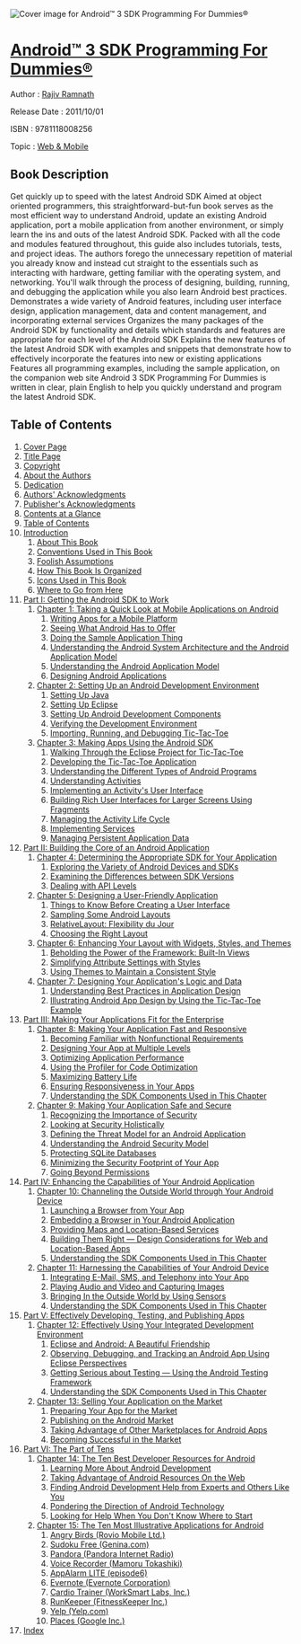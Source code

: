 ![Cover image for Android™ 3 SDK Programming For Dummies®](https://imgdetail.ebookreading.net/cover/cover/web_mobile/EB9781118008256.jpg)

[Android™ 3 SDK Programming For Dummies®](https://ebookreading.net/view/book/Android%E2%84%A2+3+SDK+Programming+For+Dummies%C2%AE-EB9781118008256_1.html "Android™ 3 SDK Programming For Dummies®")
====================================================================================================================

Author : [Rajiv Ramnath](https://ebookreading.net/search/author/Rajiv+Ramnath)

Release Date : 2011/10/01

ISBN : 9781118008256

Topic : [Web & Mobile](https://ebookreading.net/search/category/web-mobile)

Book Description
-----------------

Get quickly up to speed with the latest Android SDK
Aimed at object oriented programmers, this straightforward-but-fun book serves as the most efficient way to understand Android, update an existing Android application, port a mobile application from another environment, or simply learn the ins and outs of the latest Android SDK. Packed with all the code and modules featured throughout, this guide also includes tutorials, tests, and project ideas.
The authors forego the unnecessary repetition of material you already know and instead cut straight to the essentials such as interacting with hardware, getting familiar with the operating system, and networking. You'll walk through the process of designing, building, running, and debugging the application while you also learn Android best practices.
Demonstrates a wide variety of Android features, including user interface design, application management, data and content management, and incorporating external services
Organizes the many packages of the Android SDK by functionality and details which standards and features are appropriate for each level of the Android SDK
Explains the new features of the latest Android SDK with examples and snippets that demonstrate how to effectively incorporate the features into new or existing applications
Features all programming examples, including the sample application, on the companion web site
Android 3 SDK Programming For Dummies is written in clear, plain English to help you quickly understand and program the latest Android SDK.
              
Table of Contents
-----------------

1. [Cover Page](https://ebookreading.net/view/book/Android%E2%84%A2+3+SDK+Programming+For+Dummies%C2%AE-EB9781118008256_1.html)
1. [Title Page](https://ebookreading.net/view/book/Android%E2%84%A2+3+SDK+Programming+For+Dummies%C2%AE-EB9781118008256_2.html)
1. [Copyright](https://ebookreading.net/view/book/Android%E2%84%A2+3+SDK+Programming+For+Dummies%C2%AE-EB9781118008256_3.html)
1. [About the Authors](https://ebookreading.net/view/book/Android%E2%84%A2+3+SDK+Programming+For+Dummies%C2%AE-EB9781118008256_4.html)
1. [Dedication](https://ebookreading.net/view/book/Android%E2%84%A2+3+SDK+Programming+For+Dummies%C2%AE-EB9781118008256_5.html)
1. [Authors&#39; Acknowledgments](https://ebookreading.net/view/book/Android%E2%84%A2+3+SDK+Programming+For+Dummies%C2%AE-EB9781118008256_6.html)
1. [Publisher&#39;s Acknowledgments](https://ebookreading.net/view/book/Android%E2%84%A2+3+SDK+Programming+For+Dummies%C2%AE-EB9781118008256_7.html)
1. [Contents at a Glance](https://ebookreading.net/view/book/Android%E2%84%A2+3+SDK+Programming+For+Dummies%C2%AE-EB9781118008256_8.html#contents-at-a-glanc)
1. [Table of Contents](https://ebookreading.net/view/book/Android%E2%84%A2+3+SDK+Programming+For+Dummies%C2%AE-EB9781118008256_9.html)
1. [Introduction](https://ebookreading.net/view/book/Android%E2%84%A2+3+SDK+Programming+For+Dummies%C2%AE-EB9781118008256_10.html#introduction)
    1. [About This Book](https://ebookreading.net/view/book/Android%E2%84%A2+3+SDK+Programming+For+Dummies%C2%AE-EB9781118008256_10.html#introduction-sec01)
    1. [Conventions Used in This Book](https://ebookreading.net/view/book/Android%E2%84%A2+3+SDK+Programming+For+Dummies%C2%AE-EB9781118008256_10.html#introduction-sec02)
    1. [Foolish Assumptions](https://ebookreading.net/view/book/Android%E2%84%A2+3+SDK+Programming+For+Dummies%C2%AE-EB9781118008256_10.html#introduction-sec03)
    1. [How This Book Is Organized](https://ebookreading.net/view/book/Android%E2%84%A2+3+SDK+Programming+For+Dummies%C2%AE-EB9781118008256_10.html#introduction-sec04)
    1. [Icons Used in This Book](https://ebookreading.net/view/book/Android%E2%84%A2+3+SDK+Programming+For+Dummies%C2%AE-EB9781118008256_10.html#introduction-sec11)
    1. [Where to Go from Here](https://ebookreading.net/view/book/Android%E2%84%A2+3+SDK+Programming+For+Dummies%C2%AE-EB9781118008256_10.html#introduction-sec12)
1. [Part I: Getting the Android SDK to Work](https://ebookreading.net/view/book/Android%E2%84%A2+3+SDK+Programming+For+Dummies%C2%AE-EB9781118008256_11.html#partI)
    1. [Chapter 1: Taking a Quick Look at Mobile Applications on Android](https://ebookreading.net/view/book/Android%E2%84%A2+3+SDK+Programming+For+Dummies%C2%AE-EB9781118008256_12.html#chap1)
        1. [Writing Apps for a Mobile Platform](https://ebookreading.net/view/book/Android%E2%84%A2+3+SDK+Programming+For+Dummies%C2%AE-EB9781118008256_12.html#chap1-sec01)
        1. [Seeing What Android Has to Offer](https://ebookreading.net/view/book/Android%E2%84%A2+3+SDK+Programming+For+Dummies%C2%AE-EB9781118008256_12.html#chap1-sec02)
        1. [Doing the Sample Application Thing](https://ebookreading.net/view/book/Android%E2%84%A2+3+SDK+Programming+For+Dummies%C2%AE-EB9781118008256_12.html#chap1-sec03)
        1. [Understanding the Android System Architecture and the Android Application Model](https://ebookreading.net/view/book/Android%E2%84%A2+3+SDK+Programming+For+Dummies%C2%AE-EB9781118008256_12.html#chap1-sec04)
        1. [Understanding the Android Application Model](https://ebookreading.net/view/book/Android%E2%84%A2+3+SDK+Programming+For+Dummies%C2%AE-EB9781118008256_12.html#chap1-sec10)
        1. [Designing Android Applications](https://ebookreading.net/view/book/Android%E2%84%A2+3+SDK+Programming+For+Dummies%C2%AE-EB9781118008256_12.html#chap1-sec25)
    1. [Chapter 2: Setting Up an Android Development Environment](https://ebookreading.net/view/book/Android%E2%84%A2+3+SDK+Programming+For+Dummies%C2%AE-EB9781118008256_13.html#chap2)
        1. [Setting Up Java](https://ebookreading.net/view/book/Android%E2%84%A2+3+SDK+Programming+For+Dummies%C2%AE-EB9781118008256_13.html#chap2-sec01)
        1. [Setting Up Eclipse](https://ebookreading.net/view/book/Android%E2%84%A2+3+SDK+Programming+For+Dummies%C2%AE-EB9781118008256_13.html#chap2-sec02)
        1. [Setting Up Android Development Components](https://ebookreading.net/view/book/Android%E2%84%A2+3+SDK+Programming+For+Dummies%C2%AE-EB9781118008256_13.html#chap2-sec03)
        1. [Verifying the Development Environment](https://ebookreading.net/view/book/Android%E2%84%A2+3+SDK+Programming+For+Dummies%C2%AE-EB9781118008256_13.html#chap2-sec06)
        1. [Importing, Running, and Debugging Tic-Tac-Toe](https://ebookreading.net/view/book/Android%E2%84%A2+3+SDK+Programming+For+Dummies%C2%AE-EB9781118008256_13.html#chap2-sec10)
    1. [Chapter 3: Making Apps Using the Android SDK](https://ebookreading.net/view/book/Android%E2%84%A2+3+SDK+Programming+For+Dummies%C2%AE-EB9781118008256_14.html#chap3)
        1. [Walking Through the Eclipse Project for Tic-Tac-Toe](https://ebookreading.net/view/book/Android%E2%84%A2+3+SDK+Programming+For+Dummies%C2%AE-EB9781118008256_14.html#chap3-sec01)
        1. [Developing the Tic-Tac-Toe Application](https://ebookreading.net/view/book/Android%E2%84%A2+3+SDK+Programming+For+Dummies%C2%AE-EB9781118008256_14.html#chap3-sec02)
        1. [Understanding the Different Types of Android Programs](https://ebookreading.net/view/book/Android%E2%84%A2+3+SDK+Programming+For+Dummies%C2%AE-EB9781118008256_14.html#chap3-sec03)
        1. [Understanding Activities](https://ebookreading.net/view/book/Android%E2%84%A2+3+SDK+Programming+For+Dummies%C2%AE-EB9781118008256_14.html#chap3-sec04)
        1. [Implementing an Activity&#39;s User Interface](https://ebookreading.net/view/book/Android%E2%84%A2+3+SDK+Programming+For+Dummies%C2%AE-EB9781118008256_14.html#chap3-sec07)
        1. [Building Rich User Interfaces for Larger Screens Using Fragments](https://ebookreading.net/view/book/Android%E2%84%A2+3+SDK+Programming+For+Dummies%C2%AE-EB9781118008256_14.html#chap3-sec16)
        1. [Managing the Activity Life Cycle](https://ebookreading.net/view/book/Android%E2%84%A2+3+SDK+Programming+For+Dummies%C2%AE-EB9781118008256_14.html#chap3-sec21)
        1. [Implementing Services](https://ebookreading.net/view/book/Android%E2%84%A2+3+SDK+Programming+For+Dummies%C2%AE-EB9781118008256_14.html#chap3-sec26)
        1. [Managing Persistent Application Data](https://ebookreading.net/view/book/Android%E2%84%A2+3+SDK+Programming+For+Dummies%C2%AE-EB9781118008256_14.html#chap3-sec27)
1. [Part II: Building the Core of an Android Application](https://ebookreading.net/view/book/Android%E2%84%A2+3+SDK+Programming+For+Dummies%C2%AE-EB9781118008256_15.html#partII)
    1. [Chapter 4: Determining the Appropriate SDK for Your Application](https://ebookreading.net/view/book/Android%E2%84%A2+3+SDK+Programming+For+Dummies%C2%AE-EB9781118008256_16.html#chap4)
        1. [Exploring the Variety of Android Devices and SDKs](https://ebookreading.net/view/book/Android%E2%84%A2+3+SDK+Programming+For+Dummies%C2%AE-EB9781118008256_16.html#chap4-sec01)
        1. [Examining the Differences between SDK Versions](https://ebookreading.net/view/book/Android%E2%84%A2+3+SDK+Programming+For+Dummies%C2%AE-EB9781118008256_16.html#chap4-sec04)
        1. [Dealing with API Levels](https://ebookreading.net/view/book/Android%E2%84%A2+3+SDK+Programming+For+Dummies%C2%AE-EB9781118008256_16.html#chap4-sec12)
    1. [Chapter 5: Designing a User-Friendly Application](https://ebookreading.net/view/book/Android%E2%84%A2+3+SDK+Programming+For+Dummies%C2%AE-EB9781118008256_17.html#chap5)
        1. [Things to Know Before Creating a User Interface](https://ebookreading.net/view/book/Android%E2%84%A2+3+SDK+Programming+For+Dummies%C2%AE-EB9781118008256_17.html#chap5-sec01)
        1. [Sampling Some Android Layouts](https://ebookreading.net/view/book/Android%E2%84%A2+3+SDK+Programming+For+Dummies%C2%AE-EB9781118008256_17.html#chap5-sec05)
        1. [RelativeLayout: Flexibility du Jour](https://ebookreading.net/view/book/Android%E2%84%A2+3+SDK+Programming+For+Dummies%C2%AE-EB9781118008256_17.html#chap5-sec17)
        1. [Choosing the Right Layout](https://ebookreading.net/view/book/Android%E2%84%A2+3+SDK+Programming+For+Dummies%C2%AE-EB9781118008256_17.html#chap5-sec19)
    1. [Chapter 6: Enhancing Your Layout with Widgets, Styles, and Themes](https://ebookreading.net/view/book/Android%E2%84%A2+3+SDK+Programming+For+Dummies%C2%AE-EB9781118008256_18.html#chap6)
        1. [Beholding the Power of the Framework: Built-In Views](https://ebookreading.net/view/book/Android%E2%84%A2+3+SDK+Programming+For+Dummies%C2%AE-EB9781118008256_18.html#chap6-sec01)
        1. [Simplifying Attribute Settings with Styles](https://ebookreading.net/view/book/Android%E2%84%A2+3+SDK+Programming+For+Dummies%C2%AE-EB9781118008256_18.html#chap6-sec10)
        1. [Using Themes to Maintain a Consistent Style](https://ebookreading.net/view/book/Android%E2%84%A2+3+SDK+Programming+For+Dummies%C2%AE-EB9781118008256_18.html#chap6-sec14)
    1. [Chapter 7: Designing Your Application&#39;s Logic and Data](https://ebookreading.net/view/book/Android%E2%84%A2+3+SDK+Programming+For+Dummies%C2%AE-EB9781118008256_19.html#chap7)
        1. [Understanding Best Practices in Application Design](https://ebookreading.net/view/book/Android%E2%84%A2+3+SDK+Programming+For+Dummies%C2%AE-EB9781118008256_19.html#chap7-sec01)
        1. [Illustrating Android App Design by Using the Tic-Tac-Toe Example](https://ebookreading.net/view/book/Android%E2%84%A2+3+SDK+Programming+For+Dummies%C2%AE-EB9781118008256_19.html#chap7-sec07)
1. [Part III: Making Your Applications Fit for the Enterprise](https://ebookreading.net/view/book/Android%E2%84%A2+3+SDK+Programming+For+Dummies%C2%AE-EB9781118008256_20.html#partIII)
    1. [Chapter 8: Making Your Application Fast and Responsive](https://ebookreading.net/view/book/Android%E2%84%A2+3+SDK+Programming+For+Dummies%C2%AE-EB9781118008256_21.html#chap8)
        1. [Becoming Familiar with Nonfunctional Requirements](https://ebookreading.net/view/book/Android%E2%84%A2+3+SDK+Programming+For+Dummies%C2%AE-EB9781118008256_21.html#chap8-sec01)
        1. [Designing Your App at Multiple Levels](https://ebookreading.net/view/book/Android%E2%84%A2+3+SDK+Programming+For+Dummies%C2%AE-EB9781118008256_21.html#chap8-sec02)
        1. [Optimizing Application Performance](https://ebookreading.net/view/book/Android%E2%84%A2+3+SDK+Programming+For+Dummies%C2%AE-EB9781118008256_21.html#chap8-sec03)
        1. [Using the Profiler for Code Optimization](https://ebookreading.net/view/book/Android%E2%84%A2+3+SDK+Programming+For+Dummies%C2%AE-EB9781118008256_21.html#chap8-sec04)
        1. [Maximizing Battery Life](https://ebookreading.net/view/book/Android%E2%84%A2+3+SDK+Programming+For+Dummies%C2%AE-EB9781118008256_21.html#chap8-sec05)
        1. [Ensuring Responsiveness in Your Apps](https://ebookreading.net/view/book/Android%E2%84%A2+3+SDK+Programming+For+Dummies%C2%AE-EB9781118008256_21.html#chap8-sec08)
        1. [Understanding the SDK Components Used in This Chapter](https://ebookreading.net/view/book/Android%E2%84%A2+3+SDK+Programming+For+Dummies%C2%AE-EB9781118008256_21.html#chap8-sec09)
    1. [Chapter 9: Making Your Application Safe and Secure](https://ebookreading.net/view/book/Android%E2%84%A2+3+SDK+Programming+For+Dummies%C2%AE-EB9781118008256_22.html#chap9)
        1. [Recognizing the Importance of Security](https://ebookreading.net/view/book/Android%E2%84%A2+3+SDK+Programming+For+Dummies%C2%AE-EB9781118008256_22.html#chap9-sec01)
        1. [Looking at Security Holistically](https://ebookreading.net/view/book/Android%E2%84%A2+3+SDK+Programming+For+Dummies%C2%AE-EB9781118008256_22.html#chap9-sec02)
        1. [Defining the Threat Model for an Android Application](https://ebookreading.net/view/book/Android%E2%84%A2+3+SDK+Programming+For+Dummies%C2%AE-EB9781118008256_22.html#chap9-sec03)
        1. [Understanding the Android Security Model](https://ebookreading.net/view/book/Android%E2%84%A2+3+SDK+Programming+For+Dummies%C2%AE-EB9781118008256_22.html#chap9-sec04)
        1. [Protecting SQLite Databases](https://ebookreading.net/view/book/Android%E2%84%A2+3+SDK+Programming+For+Dummies%C2%AE-EB9781118008256_22.html#chap9-sec05)
        1. [Minimizing the Security Footprint of Your App](https://ebookreading.net/view/book/Android%E2%84%A2+3+SDK+Programming+For+Dummies%C2%AE-EB9781118008256_22.html#chap9-sec06)
        1. [Going Beyond Permissions](https://ebookreading.net/view/book/Android%E2%84%A2+3+SDK+Programming+For+Dummies%C2%AE-EB9781118008256_22.html#chap9-sec07)
1. [Part IV: Enhancing the Capabilities of Your Android Application](https://ebookreading.net/view/book/Android%E2%84%A2+3+SDK+Programming+For+Dummies%C2%AE-EB9781118008256_23.html#partIV)
    1. [Chapter 10: Channeling the Outside World through Your Android Device](https://ebookreading.net/view/book/Android%E2%84%A2+3+SDK+Programming+For+Dummies%C2%AE-EB9781118008256_24.html#chap10)
        1. [Launching a Browser from Your App](https://ebookreading.net/view/book/Android%E2%84%A2+3+SDK+Programming+For+Dummies%C2%AE-EB9781118008256_24.html#chap10-sec01)
        1. [Embedding a Browser in Your Android Application](https://ebookreading.net/view/book/Android%E2%84%A2+3+SDK+Programming+For+Dummies%C2%AE-EB9781118008256_24.html#chap10-sec02)
        1. [Providing Maps and Location-Based Services](https://ebookreading.net/view/book/Android%E2%84%A2+3+SDK+Programming+For+Dummies%C2%AE-EB9781118008256_24.html#chap10-sec03)
        1. [Building Them Right — Design Considerations for Web and Location-Based Apps](https://ebookreading.net/view/book/Android%E2%84%A2+3+SDK+Programming+For+Dummies%C2%AE-EB9781118008256_24.html#chap10-sec08)
        1. [Understanding the SDK Components Used in This Chapter](https://ebookreading.net/view/book/Android%E2%84%A2+3+SDK+Programming+For+Dummies%C2%AE-EB9781118008256_24.html#chap10-sec11)
    1. [Chapter 11: Harnessing the Capabilities of Your Android Device](https://ebookreading.net/view/book/Android%E2%84%A2+3+SDK+Programming+For+Dummies%C2%AE-EB9781118008256_25.html#chap11)
        1. [Integrating E-Mail, SMS, and Telephony into Your App](https://ebookreading.net/view/book/Android%E2%84%A2+3+SDK+Programming+For+Dummies%C2%AE-EB9781118008256_25.html#chap11-sec01)
        1. [Playing Audio and Video and Capturing Images](https://ebookreading.net/view/book/Android%E2%84%A2+3+SDK+Programming+For+Dummies%C2%AE-EB9781118008256_25.html#chap11-sec02)
        1. [Bringing In the Outside World by Using Sensors](https://ebookreading.net/view/book/Android%E2%84%A2+3+SDK+Programming+For+Dummies%C2%AE-EB9781118008256_25.html#chap11-sec06)
        1. [Understanding the SDK Components Used in This Chapter](https://ebookreading.net/view/book/Android%E2%84%A2+3+SDK+Programming+For+Dummies%C2%AE-EB9781118008256_25.html#chap11-sec09)
1. [Part V: Effectively Developing, Testing, and Publishing Apps](https://ebookreading.net/view/book/Android%E2%84%A2+3+SDK+Programming+For+Dummies%C2%AE-EB9781118008256_26.html#partV)
    1. [Chapter 12: Effectively Using Your Integrated Development Environment](https://ebookreading.net/view/book/Android%E2%84%A2+3+SDK+Programming+For+Dummies%C2%AE-EB9781118008256_27.html#chap12)
        1. [Eclipse and Android: A Beautiful Friendship](https://ebookreading.net/view/book/Android%E2%84%A2+3+SDK+Programming+For+Dummies%C2%AE-EB9781118008256_27.html#chap12-sec01)
        1. [Observing, Debugging, and Tracking an Android App Using Eclipse Perspectives](https://ebookreading.net/view/book/Android%E2%84%A2+3+SDK+Programming+For+Dummies%C2%AE-EB9781118008256_27.html#chap12-sec04)
        1. [Getting Serious about Testing — Using the Android Testing Framework](https://ebookreading.net/view/book/Android%E2%84%A2+3+SDK+Programming+For+Dummies%C2%AE-EB9781118008256_27.html#chap12-sec05)
        1. [Understanding the SDK Components Used in This Chapter](https://ebookreading.net/view/book/Android%E2%84%A2+3+SDK+Programming+For+Dummies%C2%AE-EB9781118008256_27.html#chap12-sec06)
    1. [Chapter 13: Selling Your Application on the Market](https://ebookreading.net/view/book/Android%E2%84%A2+3+SDK+Programming+For+Dummies%C2%AE-EB9781118008256_28.html#chap13)
        1. [Preparing Your App for the Market](https://ebookreading.net/view/book/Android%E2%84%A2+3+SDK+Programming+For+Dummies%C2%AE-EB9781118008256_28.html#chap13-sec01)
        1. [Publishing on the Android Market](https://ebookreading.net/view/book/Android%E2%84%A2+3+SDK+Programming+For+Dummies%C2%AE-EB9781118008256_28.html#chap13-sec09)
        1. [Taking Advantage of Other Marketplaces for Android Apps](https://ebookreading.net/view/book/Android%E2%84%A2+3+SDK+Programming+For+Dummies%C2%AE-EB9781118008256_28.html#chap13-sec18)
        1. [Becoming Successful in the Market](https://ebookreading.net/view/book/Android%E2%84%A2+3+SDK+Programming+For+Dummies%C2%AE-EB9781118008256_28.html#chap13-sec23)
1. [Part VI: The Part of Tens](https://ebookreading.net/view/book/Android%E2%84%A2+3+SDK+Programming+For+Dummies%C2%AE-EB9781118008256_29.html#partVI)
    1. [Chapter 14: The Ten Best Developer Resources for Android](https://ebookreading.net/view/book/Android%E2%84%A2+3+SDK+Programming+For+Dummies%C2%AE-EB9781118008256_30.html#chap14)
        1. [Learning More About Android Development](https://ebookreading.net/view/book/Android%E2%84%A2+3+SDK+Programming+For+Dummies%C2%AE-EB9781118008256_30.html#chap14-sec01)
        1. [Taking Advantage of Android Resources On the Web](https://ebookreading.net/view/book/Android%E2%84%A2+3+SDK+Programming+For+Dummies%C2%AE-EB9781118008256_30.html#chap14-sec04)
        1. [Finding Android Development Help from Experts and Others Like You](https://ebookreading.net/view/book/Android%E2%84%A2+3+SDK+Programming+For+Dummies%C2%AE-EB9781118008256_30.html#chap14-sec07)
        1. [Pondering the Direction of Android Technology](https://ebookreading.net/view/book/Android%E2%84%A2+3+SDK+Programming+For+Dummies%C2%AE-EB9781118008256_30.html#chap14-sec11)
        1. [Looking for Help When You Don&#39;t Know Where to Start](https://ebookreading.net/view/book/Android%E2%84%A2+3+SDK+Programming+For+Dummies%C2%AE-EB9781118008256_30.html#chap14-sec14)
    1. [Chapter 15: The Ten Most Illustrative Applications for Android](https://ebookreading.net/view/book/Android%E2%84%A2+3+SDK+Programming+For+Dummies%C2%AE-EB9781118008256_31.html#chap15)
        1. [Angry Birds (Rovio Mobile Ltd.)](https://ebookreading.net/view/book/Android%E2%84%A2+3+SDK+Programming+For+Dummies%C2%AE-EB9781118008256_31.html#chap15-sec01)
        1. [Sudoku Free (Genina.com)](https://ebookreading.net/view/book/Android%E2%84%A2+3+SDK+Programming+For+Dummies%C2%AE-EB9781118008256_31.html#chap15-sec02)
        1. [Pandora (Pandora Internet Radio)](https://ebookreading.net/view/book/Android%E2%84%A2+3+SDK+Programming+For+Dummies%C2%AE-EB9781118008256_31.html#chap15-sec03)
        1. [Voice Recorder (Mamoru Tokashiki)](https://ebookreading.net/view/book/Android%E2%84%A2+3+SDK+Programming+For+Dummies%C2%AE-EB9781118008256_31.html#chap15-sec04)
        1. [AppAlarm LITE (episode6)](https://ebookreading.net/view/book/Android%E2%84%A2+3+SDK+Programming+For+Dummies%C2%AE-EB9781118008256_31.html#chap15-sec05)
        1. [Evernote (Evernote Corporation)](https://ebookreading.net/view/book/Android%E2%84%A2+3+SDK+Programming+For+Dummies%C2%AE-EB9781118008256_31.html#chap15-sec06)
        1. [Cardio Trainer (WorkSmart Labs, Inc.)](https://ebookreading.net/view/book/Android%E2%84%A2+3+SDK+Programming+For+Dummies%C2%AE-EB9781118008256_31.html#chap15-sec07)
        1. [RunKeeper (FitnessKeeper Inc.)](https://ebookreading.net/view/book/Android%E2%84%A2+3+SDK+Programming+For+Dummies%C2%AE-EB9781118008256_31.html#chap15-sec08)
        1. [Yelp (Yelp.com)](https://ebookreading.net/view/book/Android%E2%84%A2+3+SDK+Programming+For+Dummies%C2%AE-EB9781118008256_31.html#chap15-sec09)
        1. [Places (Google Inc.)](https://ebookreading.net/view/book/Android%E2%84%A2+3+SDK+Programming+For+Dummies%C2%AE-EB9781118008256_31.html#chap15-sec10)
1. [Index](https://ebookreading.net/view/book/Android%E2%84%A2+3+SDK+Programming+For+Dummies%C2%AE-EB9781118008256_32.html#index)
